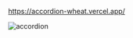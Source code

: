 https://accordion-wheat.vercel.app/

![accordion](https://user-images.githubusercontent.com/95519541/209098168-6580aa33-8322-43ee-8715-a4172e57c1a0.png)
